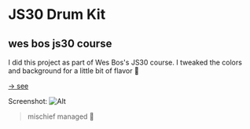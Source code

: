 # JS30 Drum Kit

## wes bos js30 course

I did this project as part of Wes Bos's JS30 course. I tweaked the colors and background for a little bit of flavor :orange_heart:

[ -> see ](https://gozdinhos.github.io/js-drum-kit/)

Screenshot: ![Alt](/img01.png 'screenshot')

> mischief managed :herb:
